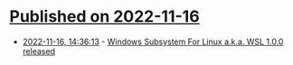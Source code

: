 # [Published on 2022-11-16](index.md)

* [2022-11-16, 14:36:13](https://news.ycombinator.com/item?id=33623632) - [Windows Subsystem For Linux a.k.a. WSL 1.0.0 released](https://github.com/microsoft/WSL/releases/tag/1.0.0)
